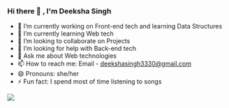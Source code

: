 ### Hi there 👋 , I'm Deeksha Singh

- 🔭 I’m currently working on Front-end tech and learning Data Structures
- 🌱 I’m currently learning Web tech
- 👯 I’m looking to collaborate on Projects
- 🤔 I’m looking for help with Back-end tech
- 💬 Ask me about Web technologies
- 📫 How to reach me: Email - deekshasingh3330@gmail.com
- 😄 Pronouns: she/her
- ⚡ Fun fact: I spend most of time listening to songs



<img src = "https://github-readme-stats.vercel.app/api?username=1deekshasingh&&show_icons=true&title_color=ffffff&icon_color=bb2acf&text_color=daf7dc&bg_color=151515">
